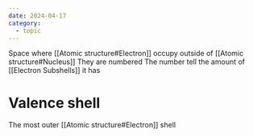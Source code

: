 ```yaml
---
date: 2024-04-17
category:
  - topic
---
```

Space where [[Atomic structure#Electron]] occupy outside of [[Atomic structure#Nucleus]]
They are numbered
The number tell the amount of [[Electron Subshells]] it has
# Valence shell
The most outer [[Atomic structure#Electron]] shell